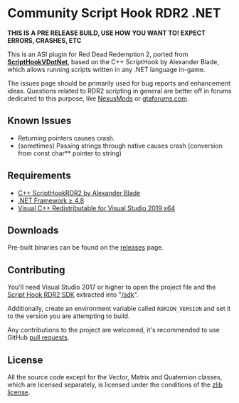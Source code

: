 Community Script Hook RDR2 .NET
============================

**THIS IS A PRE RELEASE BUILD, USE HOW YOU WANT TO! EXPECT ERRORS, CRASHES, ETC**

This is an ASI plugin for Red Dead Redemption 2, ported from [**ScriptHookVDotNet**](https://github.com/crosire/scripthookvdotnet/), based on the C++ ScriptHook by Alexander Blade, which allows running scripts written in any .NET language in-game.

The issues page should be primarily used for bug reports and enhancement ideas. Questions related to RDR2 scripting in general are better off in forums dedicated to this purpose, like [NexusMods](https://www.nexusmods.com/reddeadredemption2) or [gtaforums.com](https://gtaforums.com/forum/459-modding/).

## Known Issues
* Returning pointers causes crash.
* (sometimes) Passing strings through native causes crash (conversion from const char** pointer to string)

## Requirements

* [C++ ScriptHookRDR2 by Alexander Blade](http://www.dev-c.com/rdr2/scripthookrdr2/)
* [.NET Framework ≥ 4.8](https://dotnet.microsoft.com/download/dotnet-framework/net48)
* [Visual C++ Redistributable for Visual Studio 2019 x64](https://support.microsoft.com/en-us/help/2977003/the-latest-supported-visual-c-downloads)

## Downloads

Pre-built binaries can be found on the [releases](https://github.com/crosire/scripthookrdr2dotnet/releases) page.

## Contributing

You'll need Visual Studio 2017 or higher to open the project file and the [Script Hook RDR2 SDK](http://dev-c.com/rdr2/scripthookrdr2/) extracted into "[/sdk](/sdk)".

Additionally, create an environment variable called `RDR2DN_VERSION` and set it to the version you are attempting to build.

Any contributions to the project are welcomed, it's recommended to use GitHub [pull requests](https://help.github.com/articles/using-pull-requests/).

## License

All the source code except for the Vector, Matrix and Quaternion classes, which are licensed separately, is licensed under the conditions of the [zlib license](LICENSE.txt).
